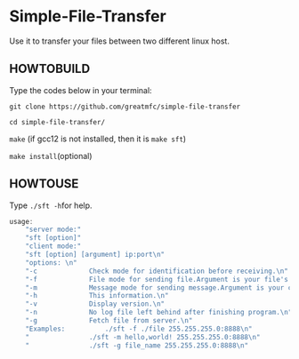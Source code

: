 # Simple-File-Transfer

Use it to transfer your files between two different linux host.

## HOWTOBUILD

Type the codes below in your terminal:

`git clone https://github.com/greatmfc/simple-file-transfer`

`cd simple-file-transfer/`

 `make` (if gcc12 is not installed, then it is `make sft`)

`make install`(optional)

## HOWTOUSE

Type `./sft -h`for help.

```c
usage:
	"server mode:"
	"sft [option]"
	"client mode:"
	"sft [option] [argument] ip:port\n"
	"options: \n"
	"-c				Check mode for identification before receiving.\n"
	"-f				File mode for sending file.Argument is your file's path.\n"
	"-m				Message mode for sending message.Argument is your content.\n"
	"-h				This information.\n"
	"-v				Display version.\n"
	"-n				No log file left behind after finishing program.\n"
	"-g				Fetch file from server.\n"
	"Examples:			./sft -f ./file 255.255.255.0:8888\n"
	"				./sft -m hello,world! 255.255.255.0:8888\n"
	"				./sft -g file_name 255.255.255.0:8888\n"
```

